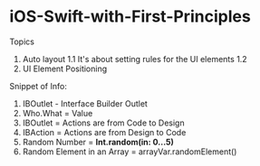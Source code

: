 # iOS-Swift-with-First-Principles

Topics 
1. Auto layout 
  1.1 It's about setting rules for the UI elements 
  1.2 
3. UI Element Positioning

Snippet of Info:
1. IBOutlet - Interface Builder Outlet 
2. Who.What = Value
3. IBOutlet = Actions are from Code to Design
4. IBAction = Actions are from Design to Code
5. Random Number = **Int.random(in: 0...5)**
6. Random Element in an Array = arrayVar.randomElement()
